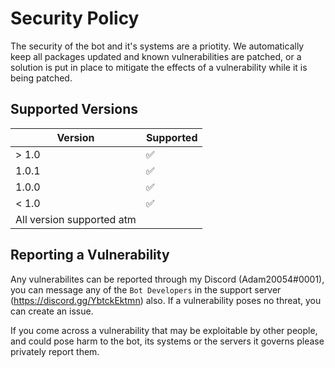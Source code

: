 # Security Policy

The security of the bot and it's systems are a priotity. We automatically keep all packages updated and known vulnerabilities are patched, or a solution is put in place to mitigate the effects of a vulnerability while it is being patched.


## Supported Versions


| Version | Supported          |
| ------- | ------------------ |
| > 1.0   | :white_check_mark: |
| 1.0.1   | :white_check_mark: |
| 1.0.0   | :white_check_mark: |
| < 1.0   | :white_check_mark: |
|   All version supported atm  |

## Reporting a Vulnerability

Any vulnerabilites can be reported through my Discord (Adam20054#0001), you can message any of the `Bot Developers` in the support server (https://discord.gg/YbtckEktmn) also.
If a vulnerability poses no threat, you can create an issue.

If you come across a vulnerability that may be exploitable by other people, and could pose harm to the bot, its systems or the servers it governs please privately report them.
